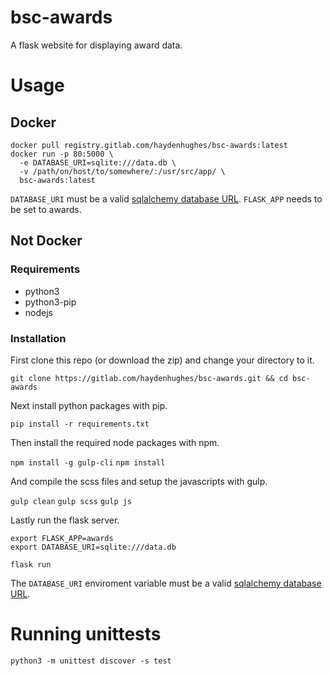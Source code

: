 # bsc-awards
A flask website for displaying award data.

# Usage

## Docker

```
docker pull registry.gitlab.com/haydenhughes/bsc-awards:latest
docker run -p 80:5000 \
  -e DATABASE_URI=sqlite:///data.db \
  -v /path/on/host/to/somewhere/:/usr/src/app/ \
  bsc-awards:latest
```

`DATABASE_URI` must be a valid [sqlalchemy database URL](http://docs.sqlalchemy.org/en/latest/core/engines.html).
`FLASK_APP` needs to be set to awards.

## Not Docker

### Requirements

*  python3
*  python3-pip
*  nodejs

### Installation

First clone this repo (or download the zip) and change your directory to it.

`git clone https://gitlab.com/haydenhughes/bsc-awards.git && cd bsc-awards`

Next install python packages with pip.

`pip install -r requirements.txt`

Then install the required node packages with npm.

`npm install -g gulp-cli`
`npm install`

And compile the scss files and setup the javascripts with gulp.

`gulp clean`
`gulp scss`
`gulp js`

Lastly run the flask server.

```
export FLASK_APP=awards
export DATABASE_URI=sqlite:///data.db

flask run
```

The `DATABASE_URI` enviroment variable must be a valid [sqlalchemy database URL](http://docs.sqlalchemy.org/en/latest/core/engines.html).


# Running unittests

`python3 -m unittest discover -s test`
